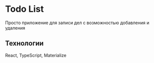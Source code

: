 # Todo List 

Просто приложение для записи дел с возможностью добавления и удаления

## Технологии

React, TypeScript, Materialize

